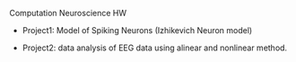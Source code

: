 Computation Neuroscience HW
- Project1: Model  of  Spiking  Neurons  (Izhikevich  Neuron  model) 

- Project2: data  analysis  of  EEG  data using  alinear and nonlinear method.
